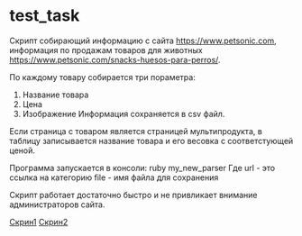 # test_task

Скрипт собирающий информацию с сайта https://www.petsonic.com, информация по продажам товаров для животных 
https://www.petsonic.com/snacks-huesos-para-perros/.

По каждому товару собирается три пораметра:
1. Название товара
2. Цена
3. Изображение
Информация сохраняется в csv файл.

Если страница с товаром является страницей мультипродукта, в таблицу записывается название товара и его
весовка с соответстующей ценой.

Программа запускается в консоли:
  ruby my_new_parser <url> <file>
Где url - это ссылка на категорию
    file - имя файла для сохранения

Скрипт работает достаточно быстро и не привликает внимание администраторов сайта.

[Скрин1](https://github.com/YanFym/test_task/blob/master/scn/%D0%A1%D0%BD%D0%B8%D0%BC%D0%BE%D0%BA%20%D1%8D%D0%BA%D1%80%D0%B0%D0%BD%D0%B0%20%D0%BE%D1%82%202019-09-03%2021-35-11.png)
[Скрин2](https://github.com/YanFym/test_task/blob/master/scn/%D0%A1%D0%BD%D0%B8%D0%BC%D0%BE%D0%BA%20%D1%8D%D0%BA%D1%80%D0%B0%D0%BD%D0%B0%20%D0%BE%D1%82%202019-09-03%2021-36-03.png)
